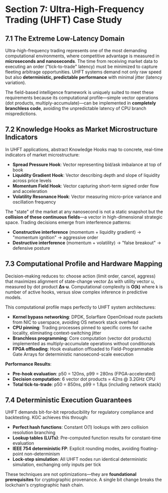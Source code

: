 # Section 7: Ultra-High-Frequency Trading (UHFT) Case Study

## 7.1 The Extreme Low-Latency Domain

Ultra-high-frequency trading represents one of the most demanding computational environments, where competitive advantage is measured in **microseconds and nanoseconds**. The time from receiving market data to executing an order ("tick-to-trade" latency) must be minimized to capture fleeting arbitrage opportunities. UHFT systems demand not only raw speed but also **deterministic, predictable performance** with minimal jitter (latency variation).

The field-based intelligence framework is uniquely suited to meet these requirements because its computational profile—simple vector operations (dot products, multiply-accumulate)—can be implemented in **completely branchless code**, avoiding the unpredictable latency of CPU branch mispredictions.

## 7.2 Knowledge Hooks as Market Microstructure Indicators

In UHFT applications, abstract Knowledge Hooks map to concrete, real-time indicators of market microstructure:

- **Spread Pressure Hook**: Vector representing bid/ask imbalance at top of book
- **Liquidity Gradient Hook**: Vector describing depth and slope of liquidity across price levels
- **Momentum Field Hook**: Vector capturing short-term signed order flow and acceleration
- **Volatility Resonance Hook**: Vector measuring micro-price variance and oscillation frequency

The "state" of the market at any nanosecond is not a static snapshot but the **collision of these continuous fields**—a vector in high-dimensional strategic space. Trading decisions emerge from interference patterns:
- **Constructive interference** (momentum + liquidity gradient) → "momentum ignition" → aggressive order
- **Destructive interference** (momentum + volatility) → "false breakout" → defensive posture

## 7.3 Computational Profile and Hardware Mapping

Decision-making reduces to: choose action (limit order, cancel, aggress) that maximizes alignment of state-change vector Δs with utility vector u, measured by dot product **Δs·u**. Computational complexity is **O(k)** where k is number of active hooks, versus slow complex inference in predictive models.

This computational profile maps perfectly to UHFT system architectures:

- **Kernel bypass networking**: DPDK, Solarflare OpenOnload route packets from NIC to userspace, avoiding OS network stack overhead
- **CPU pinning**: Trading processes pinned to specific cores for cache locality, eliminating context-switching jitter
- **Branchless programming**: Core computation (vector dot products) implemented as multiply-accumulate operations without conditionals
- **FPGA offloading**: Hook evaluation offloaded to Field-Programmable Gate Arrays for deterministic nanosecond-scale execution

**Performance Results**:
- **Pre-hook evaluation**: p50 = 120ns, p99 = 280ns (FPGA-accelerated)
- **Decision computation**: 6 vector dot products = 42ns @ 3.2GHz CPU
- **Total tick-to-trade**: p50 = 850ns, p99 = 1.8µs (including network stack)

## 7.4 Deterministic Execution Guarantees

UHFT demands bit-for-bit reproducibility for regulatory compliance and backtesting. KGC achieves this through:
- **Perfect hash functions**: Constant O(1) lookups with zero collision resolution branching
- **Lookup tables (LUTs)**: Pre-computed function results for constant-time evaluation
- **IEEE 754 deterministic FP**: Explicit rounding modes, avoiding floating-point non-determinism
- **Lock-step simulation**: All UHFT nodes run identical deterministic simulation, exchanging only inputs per tick

These techniques are not optimizations—they are **foundational prerequisites** for cryptographic provenance. A single bit change breaks the lockchain's cryptographic hash chain.
